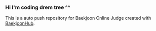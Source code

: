 ### Hi I'm coding drem tree ^^
This is a auto push repository for Baekjoon Online Judge created with [BaekjoonHub](https://github.com/BaekjoonHub/BaekjoonHub).
